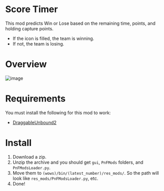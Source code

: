 # Score Timer
This mod predicts Win or Lose based on the remaining time, points, and holding capture points.
- If the icon is filled, the team is winning.
- If not, the team is losing.

# Overview
![image](https://github.com/AndrewTaro/ScoreTimer2Public/assets/36262823/b5b4c941-9511-42d8-84fb-c74414c622d8)

# Requirements
You must install the following for this mod to work:
- [DraggableUnbound2](../../../DraggableUnbound2)

# Install
1. Download a zip.
2. Unzip the archive and you should get `gui`, `PnFMods` folders, and `PnFModsLoader.py`.
3. Move them to `(wows)/bin/(latest_number)/res_mods/`. So the path will look like `res_mods/PnFModsLoader.py`, etc.
4. Done!
